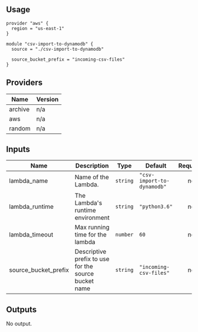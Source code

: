 ## Usage
```hcl
provider "aws" {
  region = "us-east-1"
}

module "csv-import-to-dynamodb" {
  source = "./csv-import-to-dynamodb"

  source_bucket_prefix = "incoming-csv-files"
}
```
## Providers

| Name | Version |
|------|---------|
| archive | n/a |
| aws | n/a |
| random | n/a |

## Inputs

| Name | Description | Type | Default | Required |
|------|-------------|------|---------|:-----:|
| lambda\_name | Name of the Lambda. | `string` | `"csv-import-to-dynamodb"` | no |
| lambda\_runtime | The Lambda's runtime environment | `string` | `"python3.6"` | no |
| lambda\_timeout | Max running time for the lambda | `number` | `60` | no |
| source\_bucket\_prefix | Descriptive prefix to use for the source bucket name | `string` | `"incoming-csv-files"` | no |

## Outputs

No output.
